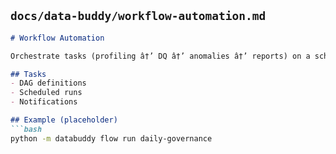 ﻿
## `docs/data-buddy/workflow-automation.md`
```markdown
# Workflow Automation

Orchestrate tasks (profiling â†’ DQ â†’ anomalies â†’ reports) on a schedule or as CI jobs.

## Tasks
- DAG definitions
- Scheduled runs
- Notifications

## Example (placeholder)
```bash
python -m databuddy flow run daily-governance



